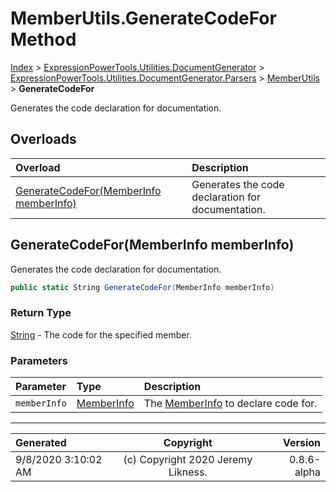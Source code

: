 ﻿# MemberUtils.GenerateCodeFor Method

[Index](../index.md) > [ExpressionPowerTools.Utilities.DocumentGenerator](ExpressionPowerTools.Utilities.DocumentGenerator.a.md) > [ExpressionPowerTools.Utilities.DocumentGenerator.Parsers](ExpressionPowerTools.Utilities.DocumentGenerator.Parsers.n.md) > [MemberUtils](ExpressionPowerTools.Utilities.DocumentGenerator.Parsers.MemberUtils.cs.md) > **GenerateCodeFor**

Generates the code declaration for documentation.

## Overloads

| Overload | Description |
| :-- | :-- |
| [GenerateCodeFor(MemberInfo memberInfo)](#generatecodeformemberinfo-memberinfo) | Generates the code declaration for documentation. |
## GenerateCodeFor(MemberInfo memberInfo)

Generates the code declaration for documentation.

```csharp
public static String GenerateCodeFor(MemberInfo memberInfo)
```

### Return Type

 [String](https://docs.microsoft.com/dotnet/api/system.string)  - The code for the specified member.

### Parameters

| Parameter | Type | Description |
| :-- | :-- | :-- |
| `memberInfo` | [MemberInfo](https://docs.microsoft.com/dotnet/api/system.reflection.memberinfo) | The [MemberInfo](https://docs.microsoft.com/dotnet/api/system.reflection.memberinfo) to declare code for. |



---

| Generated | Copyright | Version |
| :-- | :-: | --: |
| 9/8/2020 3:10:02 AM | (c) Copyright 2020 Jeremy Likness. | 0.8.6-alpha |
